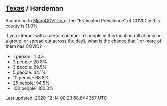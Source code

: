 
## [Texas](/united-states/texas) / Hardeman

According to [MicroCOVID.org](http://microcovid.org),
the "Estimated Prevalence" of COVID in this county is 11.0%

If you interact with a certain number of people in this location
(all at once in a group, or spread out across the day), what is the chance that
1 or more of them has COVID?

- 1 person: 11.0%
- 2 people: 20.8%
- 3 people: 29.5%
- 5 people: 44.1%
- 10 people: 68.8%
- 25 people: 94.5%
- 100 people: 100.0%

Last updated: 2020-12-14 00:23:58.844367 UTC
